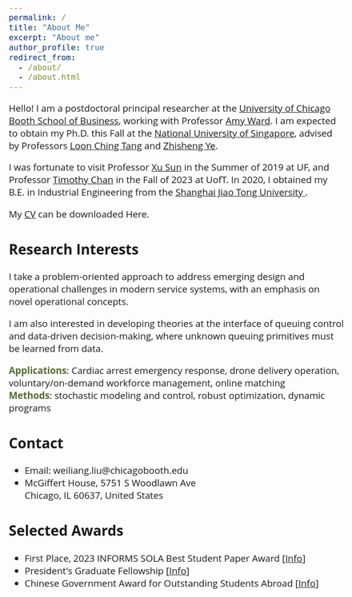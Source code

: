 ```yaml
---
permalink: /
title: "About Me"
excerpt: "About me"
author_profile: true
redirect_from: 
  - /about/
  - /about.html
---  
```


<head>
  <meta charset="UTF-8">
  <meta name="viewport" content="width=device-width, initial-scale=1.0">
  <style>
    @import url('https://fonts.googleapis.com/css2?family=Open+Sans&display=swap');
    .circle {
      width: 10px;
      height: 10px;
      background-color: #000;
      border-radius: 100%;
    }
    p.adjust-line-length {
      max-width: 300%; /* Adjust based on the percentage of the container */
      word-wrap: break-word;
    }
  </style>
</head>

<!-- <body style="font-family: sans-serif; font-size: 9pt;"> -->
<body style="font-family: Open Sans; font-style: normal; font-size: 14pt;">
<!-- <body> -->

<!-- <h2 style="margin-top: 1em;">Info</h2>  
<p style="margin-top: 1em;">
  Ph.D. Candidate  <br>
  Dept. of Industrial Systems Engineering and Management  <br>
  National University of Singapore (NUS) <br>
  Email: weiliangliu[at]u[dot]nus.edu <br>
</p>-->


<!-- <h2>About Me</h2>-->

<p class="adjust-line-length"> 
Hello! I am a postdoctoral principal researcher at the <a href="https://www.chicagobooth.edu/" target="_blank" > University of Chicago Booth School of Business</a>, working with Professor <a href="https://www.chicagobooth.edu/faculty/directory/w/amy-ward" target="_blank" > Amy  Ward</a>.  
I am expected to obtain my Ph.D. this Fall at the <a href="https://nus.edu.sg/" target="_blank"> National University of Singapore</a>, advised by Professors <a href="https://cde.nus.edu.sg/isem/staff/tang-loon-ching/" target="_blank">Loon Ching Tang</a> and <a href="https://cde.nus.edu.sg/isem/staff/ye-zhisheng/" target="_blank">Zhisheng Ye</a>. 
</p>

<p>
I was fortunate to visit Professor <a href="https://people.miami.edu/profile/1d92943aaf793b047e6a5017b9f4a5c1" target="_blank">Xu Sun</a> in the Summer of 2019 at UF, and
Professor <a href="https://chan.mie.utoronto.ca/" target="_blank">Timothy Chan</a> in the Fall of 2023 at UofT.
In 2020, I obtained my B.E. in Industrial Engineering from the <a href="https://en.sjtu.edu.cn/" target="_blank"> Shanghai Jiao Tong University </a>.
</p>

<p>  My <a href="http://weiliangliu0.github.io/files/WeiliangLiu_Academic_CV.pdf" target="_blank">CV</a> can be downloaded Here.
</p>



<h2>Research Interests</h2>
<p> I take a problem-oriented approach to address emerging design and operational challenges in modern service systems, with an emphasis on novel operational concepts.
</p>

<p>
I am also interested in developing theories at the interface of queuing control and data-driven decision-making, where unknown queuing primitives must be learned from data.</p>

<p>
<span style="font-weight: bold;"><font color="#556B2F">Applications</font></span>: Cardiac arrest emergency response, drone delivery operation, voluntary/on-demand workforce management, online matching<br>
<span style="font-weight: bold;"><font color="#556B2F">Methods</font></span>: stochastic modeling and control, robust optimization, dynamic programs
</p>

<!--<p>
I have been particularly interested in service systems that involves emerging technologies and novel bussiness models such as drones, volunteer crowdsroucing Apps and on-demand workforce, and I seek to provide insights into the rich interactions between different entities and between different control levers in these systems.
</p>-->


<h2>Contact</h2>
<p style="margin-top: 1em;">
<ul>
<li>Email: weiliang.liu@chicagobooth.edu </li>
<li>McGiffert House, 5751 S Woodlawn Ave  <br>
Chicago, IL 60637, United States  </li>
</ul>
</p>

<h2>Selected Awards</h2>
<p style="margin-top: 1em;">
<ul>
<li>First Place, 2023 INFORMS SOLA Best Student Paper Award [<a href="https://www.informs.org/Recognizing-Excellence/Community-Prizes/Section-on-Location-Analysis/Best-Student-Paper-Award" target="_blank">Info</a>]<br>
<!-- <em>
"Given biennially for student papers judged to be the best in the broad field of facility location"
</em>-->
	</li>
	<li>President's Graduate Fellowship [<a href="https://nusgs.nus.edu.sg/scholarships-list/?pgf%22%20\t%20%22_blank" target="_blank">Info</a>]<br>
	<!--<em>"Awarded to PhD candidates who show exceptional promise or accomplishment in research"</em>-->
	</li>
  <li> Chinese Government Award for Outstanding Students Abroad [<a href="https://en.wikipedia.org/wiki/Chinese_government_award_for_outstanding_self-financed_students_abroad" target="_blank">Info</a>]<br>
  <!--<em>"The highest government award granted by the Chinese government to Chinese students overseas"</em>-->
  </li>
</ul>
</p>

<!--
<h2>Conferences Attended</h2>
<p style="margin-top: 1em;">
<ul>
<li>TTIC Summer Workshop on Data-Driven Decision Processes, Chicago, USA -- August 2024 (Scheduled)</li>
	<li>Reinforcement Learning for Stochastic Networks, Toulouse, France -- June 2024</li>
	<li>INFORMS 2023 Annual Meeting, Phonix, USA -- October 2023</li>
	<li> CSAMSE 2023 Annual Meeting (Session Chair), Shenzhen, China -- July 2023</li>
	<li> POMS 2023 Annual Meeting, Orlando, USA -- May 2023</li>
</ul>
</p>
-->



</body>
